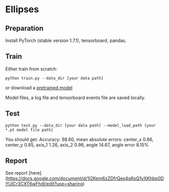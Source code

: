 # Ellipses

## Preparation

Install PyTorch (stable version 1.7.1), tensorboard, pandas.

## Train

Either train from scratch:
```
python train.py --data_dir [your data path]
```

or download a [pretrained model](https://drive.google.com/file/d/1wQjoAF-XruySRxAE2DsmXX5mwDAvBc6I/view?usp=sharing)

Model files, a log file and tensorboard events file are saved locally.

## Test

```
python test.py --data_dir [your data path] --model_load_path [your *.pt model file path]
```

You should get:
Accuracy: 98.60, mean absolute errors: center_x 0.86, center_y 0.85, axis_1 1.26, axis_2 0.98, angle 14.67, angle error 8.15%


## Report
See report [here].(https://docs.google.com/document/d/1I2Kem6zZDfrQes4q6sQ1vXKhbp0DYUlCr3CXT6wFhdI/edit?usp=sharing)
